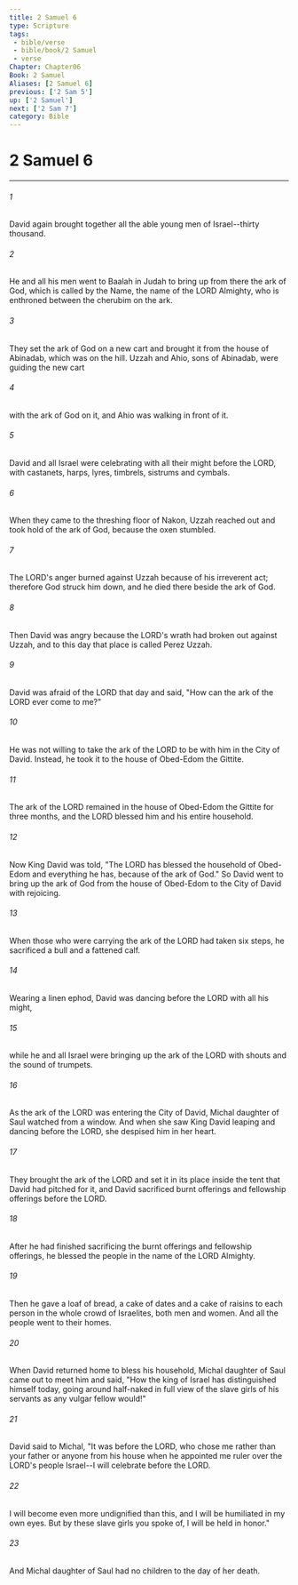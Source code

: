 ```yaml
---
title: 2 Samuel 6
type: Scripture
tags:
 - bible/verse
 - bible/book/2 Samuel
 - verse
Chapter: Chapter06
Book: 2 Samuel
Aliases: [2 Samuel 6]
previous: ['2 Sam 5']
up: ['2 Samuel']
next: ['2 Sam 7']
category: Bible
---
```

# 2 Samuel 6

***


###### 1 
David again brought together all the able young men of Israel--thirty thousand. 

###### 2 
He and all his men went to Baalah in Judah to bring up from there the ark of God, which is called by the Name, the name of the LORD Almighty, who is enthroned between the cherubim on the ark. 

###### 3 
They set the ark of God on a new cart and brought it from the house of Abinadab, which was on the hill. Uzzah and Ahio, sons of Abinadab, were guiding the new cart 

###### 4 
with the ark of God on it, and Ahio was walking in front of it. 

###### 5 
David and all Israel were celebrating with all their might before the LORD, with castanets, harps, lyres, timbrels, sistrums and cymbals. 

###### 6 
When they came to the threshing floor of Nakon, Uzzah reached out and took hold of the ark of God, because the oxen stumbled. 

###### 7 
The LORD's anger burned against Uzzah because of his irreverent act; therefore God struck him down, and he died there beside the ark of God. 

###### 8 
Then David was angry because the LORD's wrath had broken out against Uzzah, and to this day that place is called Perez Uzzah. 

###### 9 
David was afraid of the LORD that day and said, "How can the ark of the LORD ever come to me?" 

###### 10 
He was not willing to take the ark of the LORD to be with him in the City of David. Instead, he took it to the house of Obed-Edom the Gittite. 

###### 11 
The ark of the LORD remained in the house of Obed-Edom the Gittite for three months, and the LORD blessed him and his entire household. 

###### 12 
Now King David was told, "The LORD has blessed the household of Obed-Edom and everything he has, because of the ark of God." So David went to bring up the ark of God from the house of Obed-Edom to the City of David with rejoicing. 

###### 13 
When those who were carrying the ark of the LORD had taken six steps, he sacrificed a bull and a fattened calf. 

###### 14 
Wearing a linen ephod, David was dancing before the LORD with all his might, 

###### 15 
while he and all Israel were bringing up the ark of the LORD with shouts and the sound of trumpets. 

###### 16 
As the ark of the LORD was entering the City of David, Michal daughter of Saul watched from a window. And when she saw King David leaping and dancing before the LORD, she despised him in her heart. 

###### 17 
They brought the ark of the LORD and set it in its place inside the tent that David had pitched for it, and David sacrificed burnt offerings and fellowship offerings before the LORD. 

###### 18 
After he had finished sacrificing the burnt offerings and fellowship offerings, he blessed the people in the name of the LORD Almighty. 

###### 19 
Then he gave a loaf of bread, a cake of dates and a cake of raisins to each person in the whole crowd of Israelites, both men and women. And all the people went to their homes. 

###### 20 
When David returned home to bless his household, Michal daughter of Saul came out to meet him and said, "How the king of Israel has distinguished himself today, going around half-naked in full view of the slave girls of his servants as any vulgar fellow would!" 

###### 21 
David said to Michal, "It was before the LORD, who chose me rather than your father or anyone from his house when he appointed me ruler over the LORD's people Israel--I will celebrate before the LORD. 

###### 22 
I will become even more undignified than this, and I will be humiliated in my own eyes. But by these slave girls you spoke of, I will be held in honor." 

###### 23 
And Michal daughter of Saul had no children to the day of her death. 
